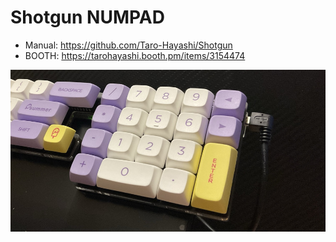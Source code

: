 # Shotgun NUMPAD
- Manual: https://github.com/Taro-Hayashi/Shotgun
- BOOTH: https://tarohayashi.booth.pm/items/3154474

![](https://github.com/Taro-Hayashi/Shotgun/blob/main/img/shotgun.png)
